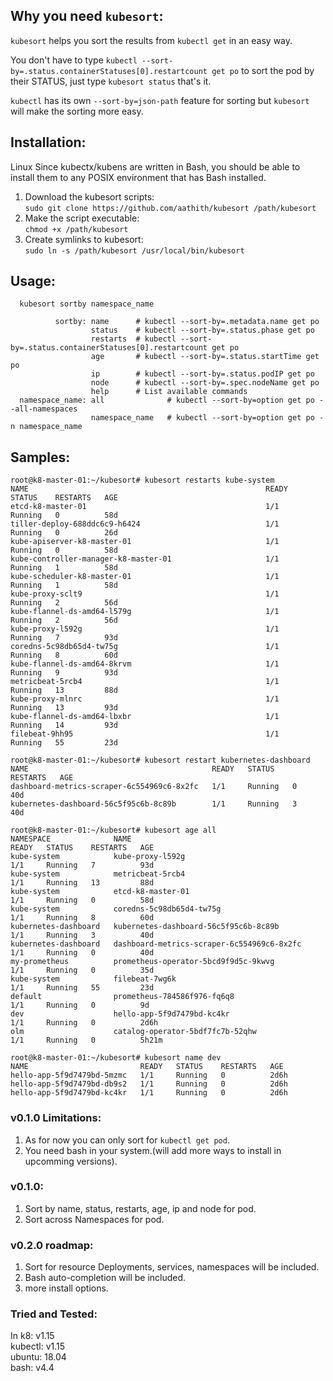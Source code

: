 ## Why you need `kubesort`:
`kubesort` helps you sort the results from `kubectl get` in an easy way.

You don't have to type `kubectl --sort-by=.status.containerStatuses[0].restartcount get po` to sort the pod by their STATUS, just type `kubesort status` that's it.

`kubectl` has its own `--sort-by=json-path` feature for sorting but `kubesort` will make the sorting more easy.
## Installation:
Linux
Since kubectx/kubens are written in Bash, you should be able to install them to any POSIX environment that has Bash installed.

1) Download the kubesort scripts:<br>
   `sudo git clone https://github.com/aathith/kubesort /path/kubesort`
2) Make the script executable:<br>
   `chmod +x /path/kubesort`
3) Create symlinks to kubesort:<br>
   `sudo ln -s /path/kubesort /usr/local/bin/kubesort`
   
## Usage:
```
  kubesort sortby namespace_name
 
          sortby: name      # kubectl --sort-by=.metadata.name get po
                  status    # kubectl --sort-by=.status.phase get po
                  restarts  # kubectl --sort-by=.status.containerStatuses[0].restartcount get po
                  age       # kubectl --sort-by=.status.startTime get po
                  ip        # kubectl --sort-by=.status.podIP get po
                  node      # kubectl --sort-by=.spec.nodeName get po
                  help      # List available commands
  namespace_name: all              # kubectl --sort-by=option get po --all-namespaces
                  namespace_name   # kubectl --sort-by=option get po -n namespace_name
```
## Samples:
```
root@k8-master-01:~/kubesort# kubesort restarts kube-system
NAME                                                     READY   STATUS    RESTARTS   AGE
etcd-k8-master-01                                        1/1     Running   0          58d
tiller-deploy-688ddc6c9-h6424                            1/1     Running   0          26d
kube-apiserver-k8-master-01                              1/1     Running   0          58d
kube-controller-manager-k8-master-01                     1/1     Running   1          58d
kube-scheduler-k8-master-01                              1/1     Running   1          58d
kube-proxy-sclt9                                         1/1     Running   2          56d
kube-flannel-ds-amd64-l579g                              1/1     Running   2          56d
kube-proxy-l592g                                         1/1     Running   7          93d
coredns-5c98db65d4-tw75g                                 1/1     Running   8          60d
kube-flannel-ds-amd64-8krvm                              1/1     Running   9          93d
metricbeat-5rcb4                                         1/1     Running   13         88d
kube-proxy-mlnrc                                         1/1     Running   13         93d
kube-flannel-ds-amd64-lbxbr                              1/1     Running   14         93d
filebeat-9hh95                                           1/1     Running   55         23d

root@k8-master-01:~/kubesort# kubesort restart kubernetes-dashboard
NAME                                         READY   STATUS    RESTARTS   AGE
dashboard-metrics-scraper-6c554969c6-8x2fc   1/1     Running   0          40d
kubernetes-dashboard-56c5f95c6b-8c89b        1/1     Running   3          40d

root@k8-master-01:~/kubesort# kubesort age all
NAMESPACE              NAME                                                     READY   STATUS    RESTARTS   AGE
kube-system            kube-proxy-l592g                                         1/1     Running   7          93d
kube-system            metricbeat-5rcb4                                         1/1     Running   13         88d
kube-system            etcd-k8-master-01                                        1/1     Running   0          58d
kube-system            coredns-5c98db65d4-tw75g                                 1/1     Running   8          60d
kubernetes-dashboard   kubernetes-dashboard-56c5f95c6b-8c89b                    1/1     Running   3          40d
kubernetes-dashboard   dashboard-metrics-scraper-6c554969c6-8x2fc               1/1     Running   0          40d
my-prometheus          prometheus-operator-5bcd9f9d5c-9kwvg                     1/1     Running   0          35d
kube-system            filebeat-7wg6k                                           1/1     Running   55         23d
default                prometheus-784586f976-fq6q8                              1/1     Running   0          9d
dev                    hello-app-5f9d7479bd-kc4kr                               1/1     Running   0          2d6h
olm                    catalog-operator-5bdf7fc7b-52qhw                         1/1     Running   0          5h21m

root@k8-master-01:~/kubesort# kubesort name dev
NAME                         READY   STATUS    RESTARTS   AGE
hello-app-5f9d7479bd-5mzmc   1/1     Running   0          2d6h
hello-app-5f9d7479bd-db9s2   1/1     Running   0          2d6h
hello-app-5f9d7479bd-kc4kr   1/1     Running   0          2d6h

```
### v0.1.0 Limitations:
1) As for now you can only sort for `kubectl get pod`.
2) You need bash in your system.(will add more ways to install in upcomming versions).

### v0.1.0:
1) Sort by name, status, restarts, age, ip and node for pod.
2) Sort across Namespaces for pod.
### v0.2.0 roadmap:
1) Sort for resource Deployments, services, namespaces will be included.
2) Bash auto-completion will be included.
3) more install options.

### Tried and Tested:
In k8: v1.15<br>
   kubectl: v1.15<br>
   ubuntu: 18.04<br>
   bash: v4.4<br>
